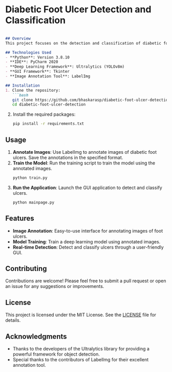 # Diabetic Foot Ulcer Detection and Classification
```markdown

## Overview
This project focuses on the detection and classification of diabetic foot ulcers using deep learning techniques. The goal is to develop a model that can accurately identify and categorize foot ulcers, aiding in early diagnosis and treatment.

## Technologies Used
- **Python**: Version 3.8.10
- **IDE**: PyCharm 2020
- **Deep Learning Framework**: Ultralytics (YOLOv8m)
- **GUI Framework**: Tkinter
- **Image Annotation Tool**: LabelImg

## Installation
1. Clone the repository:
   ```bash
   git clone https://github.com/bhaskarasp/diabetic-foot-ulcer-detection.git
   cd diabetic-foot-ulcer-detection
   ```

2. Install the required packages:
   ```bash
   pip install -r requirements.txt
   ```

## Usage
1. **Annotate Images**: Use LabelImg to annotate images of diabetic foot ulcers. Save the annotations in the specified format.
2. **Train the Model**: Run the training script to train the model using the annotated images.
   ```bash
   python train.py
   ```
3. **Run the Application**: Launch the GUI application to detect and classify ulcers.
   ```bash
   python mainpage.py
   ```

## Features
- **Image Annotation**: Easy-to-use interface for annotating images of foot ulcers.
- **Model Training**: Train a deep learning model using annotated images.
- **Real-time Detection**: Detect and classify ulcers through a user-friendly GUI.

## Contributing
Contributions are welcome! Please feel free to submit a pull request or open an issue for any suggestions or improvements.

## License
This project is licensed under the MIT License. See the [LICENSE](LICENSE) file for details.

## Acknowledgments
- Thanks to the developers of the Ultralytics library for providing a powerful framework for object detection.
- Special thanks to the contributors of LabelImg for their excellent annotation tool.


```